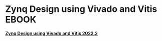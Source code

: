 # Zynq Design using Vivado and Vitis EBOOK
<a href="https://play.google.com/store/books/details?id=xI6tEAAAQBAJ"><b>Zynq Design using Vivado and Vitis 2022.2</b></a><br>
